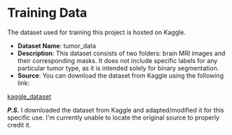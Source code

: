 # Training Data

The dataset used for training this project is hosted on Kaggle.

- **Dataset Name**: tumor_data
- **Description**: This dataset consists of two folders: brain MRI images and their corresponding masks. It does not include specific labels for any particular tumor type, as it is intended solely for binary segmentation.
- **Source**: You can download the dataset from Kaggle using the following link:

[kaggle_dataset](https://www.kaggle.com/datasets/reek312/tumor-data)


***P.S.*** I downloaded the dataset from Kaggle and adapted/modified it for this specific use. I'm currently unable to locate the original source to properly credit it.